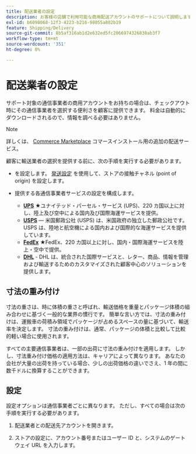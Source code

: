 ```yaml
---
title: 配送業者の設定
description: お客様の店舗で利用可能な商用配送アカウントのサポートについて説明します。
exl-id: b6098068-12f3-4223-b216-98055a802b19
feature: Shipping/Delivery
source-git-commit: 8b5af316ab1d2e632ed5fc2066974326830ab3f7
workflow-type: tm+mt
source-wordcount: '351'
ht-degree: 0%

---
```


# 配送業者の設定

サポート対象の通信事業者の商用アカウントをお持ちの場合は、チェックアウト時にその通信事業者を選択する便利さを顧客に提供できます。 料金は自動的にダウンロードされるので、情報を調べる必要はありません。

>[!NOTE]
>
>詳しくは、 [Commerce Marketplace](../getting-started/commerce-marketplace.md) コマースインストール用の追加の配送サービス。

顧客に輸送業者の選択を提供する前に、次の手順を実行する必要があります。

- を設定します。 [発送設定](shipping-settings.md) を使用して、ストアの接触チャネル (point of origin) を設定します。

- 提供する各通信事業者サービスの設定を構成します。

   - [**UPS**](ups.md)  ★ユナイテッド・パーセル・サービス (UPS)、220 カ国以上に対し、陸上及び空中による国内及び国際海運サービスを提供。
   - [**USPS**](usps.md)  — 米国郵政公社 (USPS) は、米国政府の独立した郵政公社です。 USPS は、陸地と航空機による国内および国際的な海運サービスを提供しています。
   - [**FedEx**](fedex.md) ★FedEx、220 カ国以上に対し、国内・国際海運サービスを陸上・空中で提供。
   - [**DHL**](dhl.md) - DHL は、統合された国際サービスと、レター、商品、情報を管理および輸送するためのカスタマイズされた顧客中心のソリューションを提供します。

## 寸法の重み付け

寸法の重さは、時に体積の重さと呼ばれ、輸送価格を重量とパッケージ体積の組み合わせに基づく一般的な業界の慣行です。 簡単な言い方では、寸法の重み付けは、運搬車の荷積み領域でパッケージが占めるスペースの量に基づいて、輸送率を決定します。 寸法の重み付けは、通常、パッケージの体積と比較して比較的軽い場合に使用されます。

すべての主要通信事業者は、一部の出荷に寸法の重み付けを適用します。 しかし、寸法重み付け価格の適用方法は、キャリアによって異なります。 あなたの会社が大量の出荷を持っている場合、少しの出荷価格の違いでさえ、1 年の間に数千ドルに換算することができます。

## 設定

設定オプションは通信事業者ごとに異なります。 ただし、すべての場合は次の手順を実行する必要があります。

1. 配送業者との配送先アカウントを開きます。

1. ストアの設定に、アカウント番号またはユーザー ID と、システムのゲートウェイ URL を入力します。
